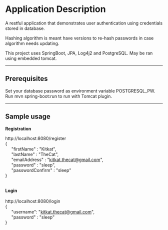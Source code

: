 <h1> Application Description </h1>
<p>A restful application that demonstrates user authentication using credentials stored in database.<br />

Hashing algorithm is meant have versions to re-hash passwords in case algorithm needs updating.<br />

This project uses SpringBoot, JPA, Log4j2 and PostgreSQL. May be ran using embedded tomcat. </p>

<hr />
<h2>Prerequisites</h2>
Set your database password as environment variable  POSTGRESQL_PW. <br/>
Run mvn spring-boot:run to run with Tomcat plugin.

<hr />
<h2>Sample usage</h2>

<b>Registration</b>	<br />

http://localhost:8080/register	<br />
{	<br />
&nbsp;&nbsp;&nbsp;&nbsp;	"firstName" : "Kitkat",	<br />
&nbsp;&nbsp;&nbsp;&nbsp;	"lastName" : "TheCat",	<br />
&nbsp;&nbsp;&nbsp;&nbsp;	"emailAddress" : "kitkat.thecat@gmail.com",	<br />
&nbsp;&nbsp;&nbsp;&nbsp;	"password" : "sleep",	<br />
&nbsp;&nbsp;&nbsp;&nbsp;	"passwordConfirm" :  "sleep"	<br />
}<br />
<br />

<b>Login</b>	<br />
<br />
http://localhost:8080/login	<br />
{	<br />
&nbsp;&nbsp;&nbsp;&nbsp;	"username": "kitkat.thecat@gmail.com",	<br />
&nbsp;&nbsp;&nbsp;&nbsp;	"password" : "sleep"	<br />
}